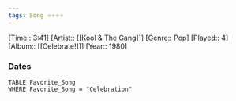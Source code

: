 ```yaml
---
tags: Song ⭐⭐⭐⭐ 
---
```

[Time:: 3:41]
[Artist:: [[Kool & The Gang]]]
[Genre:: Pop]
[Played:: 4]
[Album:: [[Celebrate!]]]
[Year:: 1980]
### Dates
````dataview
TABLE Favorite_Song
WHERE Favorite_Song = "Celebration"
````